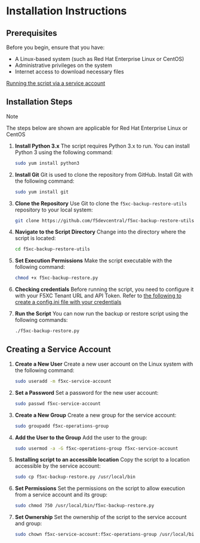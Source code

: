 # Installation Instructions

## Prerequisites

Before you begin, ensure that you have:

- A Linux-based system (such as Red Hat Enterprise Linux or CentOS)
- Administrative privileges on the system
- Internet access to download necessary files

[Running the script via a service account](#creating-a-service-account)

## Installation Steps

> [!NOTE]
> The steps below are shown are applicable for Red Hat Enterprise Linux or CentOS

1. **Install Python 3.x**
   The script requires Python 3.x to run. You can install Python 3 using the following command:

   ```bash
   sudo yum install python3
   ```

2. **Install Git**
   Git is used to clone the repository from GitHub. Install Git with the following command:

   ```bash
   sudo yum install git
   ```

3. **Clone the Repository**
   Use Git to clone the `f5xc-backup-restore-utils` repository to your local system:

   ```bash
   git clone https://github.com/f5devcentral/f5xc-backup-restore-utils.git
   ```

4. **Navigate to the Script Directory**
   Change into the directory where the script is located:

   ```bash
   cd f5xc-backup-restore-utils
   ```

5. **Set Execution Permissions**
   Make the script executable with the following command:

   ```bash
   chmod +x f5xc-backup-restore.py
   ```

6. **Checking credentials**
   Before running the script, you need to configure it with your F5XC Tenant URL and API Token. Refer to [the following to create a config.ini file with your credentials](./SECURITY.md#credentials)

7. **Run the Script**
   You can now run the backup or restore script using the following commands:

   ```bash
   ./f5xc-backup-restore.py
   ```

## Creating a Service Account

1. **Create a New User**
   Create a new user account on the Linux system with the following command:

   ```bash
   sudo useradd -m f5xc-service-account
   ```

2. **Set a Password**
   Set a password for the new user account:

   ```bash
   sudo passwd f5xc-service-account
   ```

3. **Create a New Group**
   Create a new group for the service account:

   ```bash
   sudo groupadd f5xc-operations-group
   ```

4. **Add the User to the Group**
   Add the user to the group:

   ```bash
   sudo usermod -a -G f5xc-operations-group f5xc-service-account
   ```

5. **Installing script to an accessible location**
   Copy the script to a location accessible by the service account:

   ```bash
   sudo cp f5xc-backup-restore.py /usr/local/bin
   ```

6. **Set Permissions**
   Set the permissions on the script to allow execution from a service account and its group:

   ```bash
   sudo chmod 750 /usr/local/bin/f5xc-backup-restore.py
   ```

7. **Set Ownership**
   Set the ownership of the script to the service account and group:

   ```bash
   sudo chown f5xc-service-account:f5xc-operations-group /usr/local/bin/f5xc-backup-restore.py
   ```
